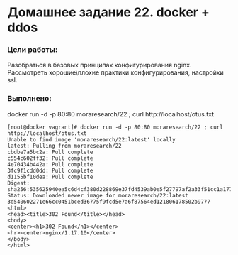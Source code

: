 # Домашнее задание 22. docker + ddos
### Цели работы: 
Разобраться в базовых принципах конфигурирования nginx. Рассмотреть хорошие\плохие практики конфигурирования, настройки ssl.
### Выполнено: 
docker run -d -p 80:80 moraresearch/22 ; curl http://localhost/otus.txt
```
[root@docker vagrant]# docker run -d -p 80:80 moraresearch/22 ; curl http://localhost/otus.txt
Unable to find image 'moraresearch/22:latest' locally
latest: Pulling from moraresearch/22
cbdbe7a5bc2a: Pull complete 
c554c602ff32: Pull complete 
4e70434b442a: Pull complete 
3fc9f1cdd0dd: Pull complete 
d1155bf10dea: Pull complete 
Digest: sha256:535625940ea5c6d4cf380d228869e37fd4539ab0e5f27797af2a33f51cc1a177
Status: Downloaded newer image for moraresearch/22:latest
3d540602271e66cc0451bced36775f9fcd5e7a6f87564ed121806178502b9777
<html>
<head><title>302 Found</title></head>
<body>
<center><h1>302 Found</h1></center>
<hr><center>nginx/1.17.10</center>
</body>
</html>
```

